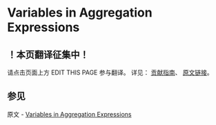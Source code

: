 # Variables in Aggregation Expressions

## ！本页翻译征集中！

请点击页面上方 EDIT THIS PAGE 参与翻译。
详见：
[贡献指南]( https://github.com/JinMuInfo/MongoDB-Manual-zh/blob/master/CONTRIBUTING.md )、
[原文链接](  https://docs.mongodb.com/manual/reference/aggregation-variables/  )。

## 参见

原文 - [Variables in Aggregation Expressions]( https://docs.mongodb.com/manual/reference/aggregation-variables/ )


